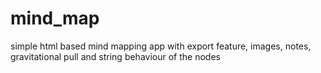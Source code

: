 # mind_map
simple html based mind mapping app with export feature, images, notes, gravitational pull and string behaviour of the nodes 
